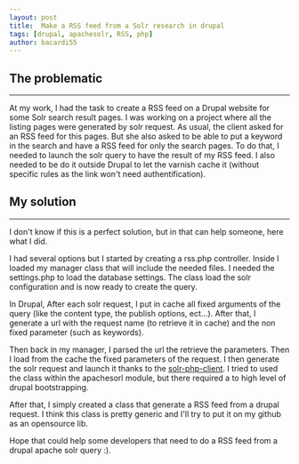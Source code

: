```yaml
---
layout: post
title:  Make a RSS feed from a Solr research in drupal
tags: [drupal, apachesolr, RSS, php]
author: bacardi55
---
```


The problematic
----
----
At my work, I had the task to create a RSS feed on a Drupal website for some Solr search result pages.
I was working on a project where all the listing pages were generated by solr request. As usual, the client asked for an RSS feed for this pages. But she also asked to be able to put a keyword in the search and have a RSS feed for only the search pages.
To do that, I needed to launch the solr query to have the result of my RSS feed.
I also needed to be do it outside Drupal to let the varnish cache it (without specific rules as the link won't need authentification).

My solution
----
----
I don't know if this is a perfect solution, but in that can help someone, here what I did.

I had several options but I started by creating a rss.php controller.
Inside I loaded my manager class that will include the needed files.
I needed the settings.php to load the database settings. The class load the solr configuration and is now ready to create the query.

In Drupal, After each solr request, I put in cache all fixed arguments of the query (like the content type, the publish options, ect…).
After that, I generate a url with the request name (to retrieve it in cache) and the non fixed parameter (such as keywords).

Then back in my manager, I parsed the url the retrieve the parameters. Then I load from the cache the fixed parameters of the request.
I then generate the solr request and launch it thanks to the [solr-php-client](https://code.google.com/p/solr-php-client/).
I tried to used the class within the apachesorl module, but there required a to high level of drupal bootstrapping.

After that, I simply created a class that generate a RSS feed from a drupal request. I think this class is pretty generic and I'll try to put it on my github as an opensource lib.

Hope that could help some developers that need to do a RSS feed from a drupal apache solr query :).
